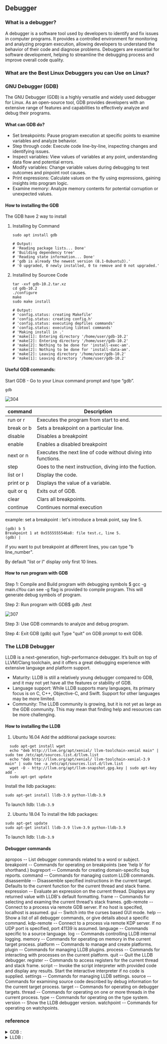 ## Debugger ##

### What is a debugger? ###
  A debugger is a software tool used by developers to identify and fix issues in computer programs. It provides a controlled environment for monitoring and analyzing program execution, allowing developers to understand the behavior of their code and diagnose problems.
  Debuggers are essential for software development, helping to streamline the debugging process and improve overall code quality.
### What are the Best Linux Debuggers you can Use on Linux? ###
### GNU Debugger (GDB) ###
The GNU Debugger (GDB) is a highly versatile and widely used debugger for Linux. As an open-source tool, GDB provides developers with an extensive range of features and capabilities to effectively analyze and debug their programs.
####  What can GDB do? ####
  - Set breakpoints: Pause program execution at specific points to examine variables and analyze behavior.
  - Step through code: Execute code line-by-line, inspecting changes and identifying issues.
  - Inspect variables: View values of variables at any point, understanding data flow and potential errors.
  - Modify variables: Change variable values during debugging to test outcomes and pinpoint root causes.
  - Print expressions: Calculate values on the fly using expressions, gaining insights into program logic.
  - Examine memory: Analyze memory contents for potential corruption or unexpected values.
#### How to installing the GDB ####
The GDB have 2 way to install
  1. Installing by Command
     
     ```sudo apt update
     sudo apt install gdb

     # Output:
     # 'Reading package lists... Done'
     # 'Building dependency tree'
     # 'Reading state information... Done'
     # 'gdb is already the newest version (8.1-0ubuntu3).'
     # '0 upgraded, 0 newly installed, 0 to remove and 0 not upgraded.'
     ```
     
  2. Installind by Sourcee Code
  
     ``` wget http://ftp.gnu.org/gnu/gdb/gdb-10.2.tar.xz
     tar -xvf gdb-10.2.tar.xz
     cd gdb-10.2
     ./configure
     make
     sudo make install

     # Output:
     # 'config.status: creating Makefile'
     # 'config.status: creating config.h'
     # 'config.status: executing depfiles commands'
     # 'config.status: executing libtool commands'
     # 'Making install in .'
     # 'make[1]: Entering directory '/home/user/gdb-10.2'
     # 'make[2]: Entering directory '/home/user/gdb-10.2'
     # 'make[2]: Nothing to be done for 'install-exec-am'.
     # 'make[2]: Nothing to be done for 'install-data-am'.
     # 'make[2]: Leaving directory '/home/user/gdb-10.2'
     # 'make[1]: Leaving directory '/home/user/gdb-10.2'
     ```
     
#### Useful GDB commands: ####

Start GDB - Go to your Linux command prompt and type “gdb”.

` gdb `

![304](https://github.com/Chinjuku/Code-Development-1/assets/109953279/e97527d7-32b1-4aaa-aa3d-edff8589ac2c)

command | Description 
--------| -----------
run or r|Executes the program from start to end.
break or b | Sets a breakpoint on a particular line.
disable | Disables a breakpoint
enable | Enables a disabled breakpoint
next or n | Executes the next line of code without diving into functions.
step | Goes to the next instruction, diving into the fuction.
list or l | Display the code.
print or p | Displays the value of a variable.
quit or q | Exits out of GDB.
clear | Clars all breakpoints.
continue | Continues normal execution

example:
set a breakpoint : let's introduce a break point, say line 5.


```
(gdb) b 5
Breakpoint 1 at 0x5555555546a8: file test.c, line 5.
(gdb) |
```

if you want to put breakpoint at different lines, you can type "b line_number".

By default "list or l" display only first 10 lines.

#### How to run program with GDB ####
Step 1: Compile and Build program with debugging symbols $ gcc -g main.cYou can see -g flag is provided to compile program. This will generate debug symbols of program.

Step 2: Run program with GDB$ gdb ./test

![307](https://github.com/Chinjuku/Code-Development-1/assets/109953279/bf17e3df-7729-4d39-bd1f-be8fa1c5ee83)

Step 3: Use GDB commands to analyze and debug program.

Step 4: Exit GDB (gdb) quit Type "quit" on GDB prompt to exit GDB.


### The LLDB Debugger ###
LLDB is a next-generation, high-performance debugger. It’s built on top of LLVM/Clang toolchain, and it offers a great debugging experience with extensive language and platform support.

- Maturity: LLDB is still a relatively young debugger compared to GDB, and it may not yet have all the features or stability of GDB.
- Language support: While LLDB supports many languages, its primary focus is on C, C++, Objective-C, and Swift. Support for other languages may be more limited.
- Community: The LLDB community is growing, but it is not yet as large as the GDB community. This may mean that finding help and resources can be more challenging.

#### How to installing the LLDB ####
1. Ubuntu 16.04 
Add the additional package sources:
```sudo apt-get update
  sudo apt-get install wget
  echo "deb http://llvm.org/apt/xenial/ llvm-toolchain-xenial main" | sudo tee /etc/apt/sources.list.d/llvm.list
  echo "deb http://llvm.org/apt/xenial/ llvm-toolchain-xenial-3.9 main" | sudo tee -a /etc/apt/sources.list.d/llvm.list
  wget -O - http://llvm.org/apt/llvm-snapshot.gpg.key | sudo apt-key add -
  sudo apt-get update
```
Install the lldb packages:
```
sudo apt-get install lldb-3.9 python-lldb-3.9
```
To launch lldb:
`lldb-3.9`

2. Ubuntu 18.04 
To install the lldb packages:
```
sudo apt-get update
sudo apt-get install lldb-3.9 llvm-3.9 python-lldb-3.9
```
To launch lldb:
`lldb-3.9`

#### Debugger commands ####

  apropos           -- List debugger commands related to a word or subject.
  breakpoint        -- Commands for operating on breakpoints (see 'help b' for
                       shorthand.)
  bugreport         -- Commands for creating domain-specific bug reports.
  command           -- Commands for managing custom LLDB commands.
  disassemble       -- Disassemble specified instructions in the current
                       target.  Defaults to the current function for the
                       current thread and stack frame.
  expression        -- Evaluate an expression on the current thread.  Displays
                       any returned value with LLDB's default formatting.
  frame             -- Commands for selecting and examing the current thread's
                       stack frames.
  gdb-remote        -- Connect to a process via remote GDB server.  If no host
                       is specifed, localhost is assumed.
  gui               -- Switch into the curses based GUI mode.
  help              -- Show a list of all debugger commands, or give details
                       about a specific command.
  kdp-remote        -- Connect to a process via remote KDP server.  If no UDP
                       port is specified, port 41139 is assumed.
  language          -- Commands specific to a source language.
  log               -- Commands controlling LLDB internal logging.
  memory            -- Commands for operating on memory in the current target
                       process.
  platform          -- Commands to manage and create platforms.
  plugin            -- Commands for managing LLDB plugins.
  process           -- Commands for interacting with processes on the current
                       platform.
  quit              -- Quit the LLDB debugger.
  register          -- Commands to access registers for the current thread and
                       stack frame.
  script            -- Invoke the script interpreter with provided code and
                       display any results.  Start the interactive interpreter
                       if no code is supplied.
  settings          -- Commands for managing LLDB settings.
  source            -- Commands for examining source code described by debug
                       information for the current target process.
  target            -- Commands for operating on debugger targets.
  thread            -- Commands for operating on one or more threads in the
                       current process.
  type              -- Commands for operating on the type system.
  version           -- Show the LLDB debugger version.
  watchpoint        -- Commands for operating on watchpoints.

### reference
<details>
<summary>GDB :</summary>
  <p>https://www.geeksforgeeks.org/gdb-step-by-step-introduction/</p>
  <p>https://ioflood.com/blog/install-gdb-command-linux/#:~:text=In%20most%20Linux%20distributions%2C%20the,command%20sudo%20yum%20install%20gdb%20.</p>
  <p>https://www.sourceware.org/gdb/</p>
  <p>https://www.scaler.com/topics/linux-debugger/</p>
</details>

<details>
<summary>LLDB :</summary>
  <p>https://installati.one/install-lldb-ubuntu-20-04/</p>
  <p>https://lldb.llvm.org</p>
  <p>https://gist.github.com/wanyakun/314690093ea195d749fca6869ebf200e</p>
</details>
 
     
